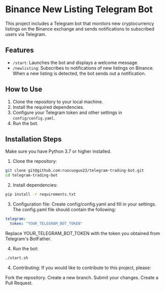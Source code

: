 # Binance New Listing Telegram Bot

This project includes a Telegram bot that monitors new cryptocurrency listings on the Binance exchange and sends notifications to subscribed users via Telegram.

## Features

- `/start`: Launches the bot and displays a welcome message.
- `/newlisting`: Subscribes to notifications of new listings on Binance. When a new listing is detected, the bot sends out a notification.

## How to Use

1. Clone the repository to your local machine.
2. Install the required dependencies.
3. Configure your Telegram token and other settings in `config/config.yaml`.
4. Run the bot.

## Installation Steps

Make sure you have Python 3.7 or higher installed.

1. Clone the repository:

```bash
git clone git@github.com:ruocuoguo23/telegram-trading-bot.git
cd telegram-trading-bot
```

2. Install dependencies:
```bash
pip install -r requirements.txt
```

3. Configuration file:
Create config/config.yaml and fill in your settings.
The config.yaml file should contain the following:
```yaml
telegram:
  token: "YOUR_TELEGRAM_BOT_TOKEN"
```

Replace YOUR_TELEGRAM_BOT_TOKEN with the token you obtained from Telegram's BotFather.

4. Run the bot:
```bash
./start.sh
```

4. Contributing:
If you would like to contribute to this project, please:

Fork the repository.
Create a new branch.
Submit your changes.
Create a Pull Request.
